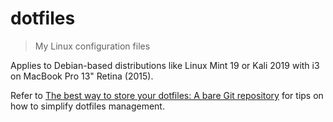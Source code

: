 # dotfiles

> My Linux configuration files

Applies to Debian-based distributions like Linux Mint 19 or Kali 2019 with i3 on MacBook Pro 13" Retina (2015).

Refer to [The best way to store your dotfiles: A bare Git repository](https://www.atlassian.com/git/tutorials/dotfiles) for tips on how to simplify dotfiles management.
